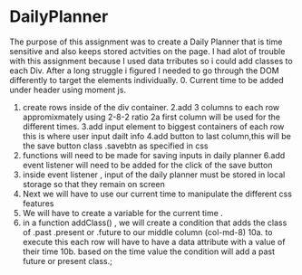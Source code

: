 # DailyPlanner
The purpose of this assignment was to create a Daily Planner that is time sensitive and also keeps stored actvities on the page. I had alot of trouble with this assignment because I used data trributes so i could add classes to each Div. After a long struggle i figured I needed to go through the DOM differently to target the elements individually.
0. Current time to be added under header using moment js.
1. create rows inside of the div container.
2.add 3 columns to each row appromixmately using 2-8-2 ratio 
2a first column will be used for the different times.
3.add input element to biggest containers of each row this is where user input dailt info
4.add button to last column,this will be the save button class .savebtn as specified in css
5.  functions will need to be made for saving inputs in daily planner
6.add event listener will need to be added for the click of the save button
7. inside event listener , input of the daily planner must be stored in local storage so that they remain on screen
8. Next we will have to use our current time to manipulate the different css features
9. We will have to create a variable for the current time .
10. in a function addClass() , we will create a condition that adds the class of .past .present or .future to our middle column  (col-md-8)
10a. to execute this each row will have to have a data attribute with a value of their time
10b. based on the time value the condition will add a past future or present class.;
